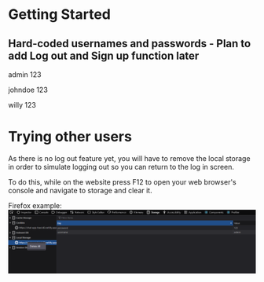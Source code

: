 # Getting Started

## Hard-coded usernames and passwords - Plan to add Log out and Sign up function later
admin
123

johndoe
123

willy
123

# Trying other users

As there is no log out feature yet, you will have to remove the local storage in order to simulate logging out so you can return to the log in screen.

To do this, while on the website press F12 to open your web browser's console and navigate to storage and clear it.

Firefox example:
![Screenshot](Firefoxlocalstorage.png)
